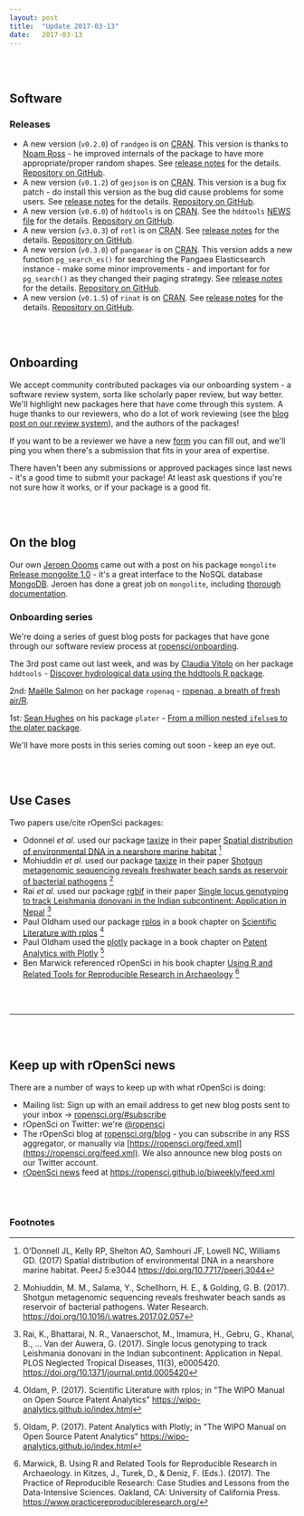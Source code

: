 ```yaml
---
layout: post
title:  "Update 2017-03-13"
date:   2017-03-13
---
```


<br><br>

## Software

### Releases

* A new version (`v0.2.0`) of `randgeo` is on [CRAN](https://cran.rstudio.com/web/packages/randgeo). This version is thanks to [Noam Ross](https://github.com/noamross) - he improved internals of the package to have more appropriate/proper random shapes. See [release notes](https://github.com/ropensci/randgeo/releases/tag/v0.2.0) for the details. [Repository on GitHub][randgeo].
* A new version (`v0.1.2`) of `geojson` is on [CRAN](https://cran.rstudio.com/web/packages/geojson). This version is a bug fix patch - do install this version as the bug did cause problems for some users. See [release notes](https://github.com/ropensci/geojson/releases/tag/v0.1.2) for the details. [Repository on GitHub][geojson].
* A new version (`v0.6.0`) of `hddtools` is on [CRAN](https://cran.rstudio.com/web/packages/hddtools). See the `hddtools` [NEWS file](https://github.com/ropensci/hddtools/blob/master/NEWS.md#hddtools-06) for the details. [Repository on GitHub][hddtools].
* A new version (`v3.0.3`) of `rotl` is on [CRAN](https://cran.rstudio.com/web/packages/rotl). See [release notes](https://github.com/ropensci/rotl/releases/tag/v3.0.3) for the details. [Repository on GitHub][rotl].
* A new version (`v0.3.0`) of `pangaear` is on [CRAN](https://cran.rstudio.com/web/packages/pangaear). This version adds a new function `pg_search_es()` for searching the Pangaea Elasticsearch instance - make some minor improvements - and important for for `pg_search()` as they changed their paging strategy. See [release notes](https://github.com/ropensci/pangaear/releases/tag/v0.3.0) for the details. [Repository on GitHub][pangaear].
* A new version (`v0.1.5`) of `rinat` is on [CRAN](https://cran.rstudio.com/web/packages/rinat). See [release notes](https://github.com/ropensci/rinat/releases/tag/v0.1.5) for the details. [Repository on GitHub][rinat].

<br><br>

## Onboarding

We accept community contributed packages via our onboarding system - a software review system, sorta like scholarly paper review, but way better. We'll highlight new packages here that have come through this system. A huge thanks to our reviewers, who do a lot of work reviewing (see the [blog post on our review system](https://ropensci.org/blog/2016/03/28/software-review)),
and the authors of the packages!

If you want to be a reviewer we have a new [form](https://ropensci.org/onboarding/) you can fill out, and we'll ping you when there's a submission that fits in your area of expertise.

There haven't been any submissions or approved packages since last news - it's a good time to submit your package!  At least ask questions if you're not sure how it works, or if your package is a good fit.

<br><br>

## On the blog

Our own [Jeroen Oooms](https://ropensci.org/about/#staff) came out with a post on his package `mongolite` [Release mongolite 1.0](https://ropensci.org/blog/blog/2017/03/10/mongolite) - it's a great interface to the NoSQL database [MongoDB](https://www.mongodb.com/). Jeroen has done a great job on `mongolite`, including [thorough documentation](https://jeroenooms.github.io/mongolite/).

### Onboarding series

We're doing a series of guest blog posts for packages that have gone through our software review process at [ropensci/onboarding](https://github.com/ropensci/onboarding/).

The 3rd post came out last week, and was by [Claudia Vitolo](https://claudiavitolo.com/) on her package `hddtools` - [Discover hydrological data using the hddtools R package](https://ropensci.org/blog/blog/2017/03/07/hddtools).

2nd: [Maëlle Salmon](http://www.masalmon.eu/) on her package `ropenaq` - [ropenaq, a breath of fresh air/R](https://ropensci.org/blog/blog/2017/02/21/ropenaq).

1st: [Sean Hughes](https://github.com/seaaan) on his package `plater` - [From a million nested `ifelse`s to the plater package](https://ropensci.org/blog/blog/2017/02/06/plater-blog-post).

We'll have more posts in this series coming out soon - keep an eye out.

<br><br>

## Use Cases

Two papers use/cite rOpenSci packages:

* Odonnel _et al_. used our package [taxize] in their paper [Spatial distribution of environmental DNA in a nearshore marine habitat](https://doi.org/10.7717/peerj.3044) [^1]
* Mohiuddin _et al_. used our package [taxize][] in their paper [Shotgun metagenomic sequencing reveals freshwater beach sands as reservoir of bacterial pathogens](https://doi.org/10.1016/j.watres.2017.02.057) [^2]
* Rai _et al_. used our package [rgbif][] in their paper [Single locus genotyping to track Leishmania donovani in the Indian subcontinent: Application in Nepal](https://doi.org/10.1371/journal.pntd.0005420) [^3]
* Paul Oldham used our package [rplos][] in a book chapter on [Scientific Literature with rplos](https://wipo-analytics.github.io/scientific-literature-with-rplos.html) [^4]
* Paul Oldham used the [plotly][] package in a book chapter on [Patent Analytics with Plotly](https://wipo-analytics.github.io/patent-analytics-with-plotly.html) [^5]
* Ben Marwick referenced rOpenSci in his book chapter [Using R and Related Tools for Reproducible Research in Archaeology](https://www.practicereproducibleresearch.org/case-studies/benmarwick.html) [^6]


<br><br>

-----------------------------

<br><br>

## Keep up with rOpenSci news

There are a number of ways to keep up with what rOpenSci is doing:

* Mailing list: Sign up with an email address to get new blog posts sent to your inbox -> [ropensci.org/#subscribe](https://ropensci.org/#subscribe)
* rOpenSci on Twitter: we're [@ropensci](https://twitter.com/ropensci)
* The rOpenSci blog at [ropensci.org/blog](https://ropensci.org/blog) - you can subscribe in any RSS aggregator, or manually via [https://ropensci.org/feed.xml](https://ropensci.org/feed.xml). We also announce new blog posts on our Twitter account.
* [rOpenSci news](https://ropensci.github.io/biweekly/) feed at <https://ropensci.github.io/biweekly/feed.xml>

[randgeo]: https://github.com/ropensci/randgeo
[rinat]: https://github.com/ropensci/rinat
[hddtools]: https://github.com/ropensci/hddtools
[pangaear]: https://github.com/oharar/pangaear
[rotl]: https://github.com/ropensci/rotl
[geojson]: https://github.com/ropensci/geojson
[rfishbase]: https://github.com/ropensci/rfishbase
[taxize]: https://github.com/ropensci/taxize
[rgbif]: https://github.com/ropensci/rgbif
[rplos]: https://github.com/ropensci/rplos
[plotly]: https://github.com/ropensci/plotly

<br><br>

### Footnotes

[^1]: O’Donnell JL, Kelly RP, Shelton AO, Samhouri JF, Lowell NC, Williams GD. (2017) Spatial distribution of environmental DNA in a nearshore marine habitat. PeerJ 5:e3044 <https://doi.org/10.7717/peerj.3044>
[^2]: Mohiuddin, M. M., Salama, Y., Schellhorn, H. E., & Golding, G. B. (2017). Shotgun metagenomic sequencing reveals freshwater beach sands as reservoir of bacterial pathogens. Water Research. <https://doi.org/10.1016/j.watres.2017.02.057>
[^3]: Rai, K., Bhattarai, N. R., Vanaerschot, M., Imamura, H., Gebru, G., Khanal, B., … Van der Auwera, G. (2017). Single locus genotyping to track Leishmania donovani in the Indian subcontinent: Application in Nepal. PLOS Neglected Tropical Diseases, 11(3), e0005420. <https://doi.org/10.1371/journal.pntd.0005420>
[^4]: Oldam, P. (2017). Scientific Literature with rplos; in "The WIPO Manual on Open Source Patent Analytics" <https://wipo-analytics.github.io/index.html>
[^5]:  Oldam, P. (2017). Patent Analytics with Plotly; in "The WIPO Manual on Open Source Patent Analytics" <https://wipo-analytics.github.io/index.html>
[^6]: Marwick, B. Using R and Related Tools for Reproducible Research in Archaeology. in Kitzes, J., Turek, D., & Deniz, F. (Eds.). (2017). The Practice of Reproducible Research: Case Studies and Lessons from the Data-Intensive Sciences. Oakland, CA: University of California Press. <https://www.practicereproducibleresearch.org/>

